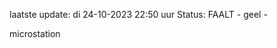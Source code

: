 laatste update: 
di 24-10-2023 22:50   uur 
Status: FAALT - geel - 
<div class="service Y">microstation</div>
